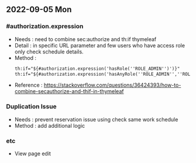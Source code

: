 ## 2022-09-05 Mon

### \#authorization.expression
+ Needs : need to combine sec:authorize and th:if thymeleaf
+ Detail : in specific URL parameter and few users who have access role only check schedule details.
+ Method : 
    ```html
    th:if="${#authorization.expression('hasRole(''ROLE_ADMIN'')')}"
    th:if="${#authorization.expression('hasAnyRole(''ROLE_ADMIN'',''ROLE_ADMIN2'')') ? true : false}"
    ```
+ Reference : https://stackoverflow.com/questions/36424393/how-to-combine-secauthorize-and-thif-in-thymeleaf

### Duplication Issue
+ Needs : prevent reservation issue using check same work schedule
+ Method : add additional logic

### etc
+ View page edit